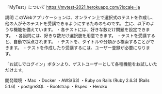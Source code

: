 「MyTest」について
<a href="https://mytest-2021.herokuapp.com/?locale=ja">https://mytest-2021.herokuapp.com/?locale=ja</a>

説明
このWebアプリケーションは、オンライン上で選択式のテストを作成し、他の人がそのテストを受講できるようにするためのものです。
主に、以下のような機能を備えています。
・各テストには、好きな数だけ問題を設定できます。
・各設問には、好きな数だけ選択肢を用意できます。
・テストを受講すると、自動で採点されます。
・テストを、タイトルや分類から検索することができます。
・テストを作成したり受講するには、ユーザー登録が必要になります。

「お試しでログイン」ボタンより、ゲストユーザーとして各種機能をお試しいただけます。

開発環境
・Mac
・Docker
・AWS(S3)
・Ruby on Rails
  (Ruby 2.6.3)
  (Rails 5.1.6)
・postgreSQL
・Bootstrap
・Rspec
・Heroku

